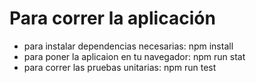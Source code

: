 # Para correr la aplicación

- para instalar dependencias necesarias: npm install
- para poner la aplicaion en tu navegador: npm run stat
- para correr las pruebas unitarias: npm run test